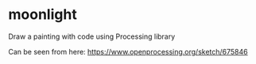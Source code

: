 # moonlight
Draw a painting with code using Processing library

Can be seen from here: https://www.openprocessing.org/sketch/675846
